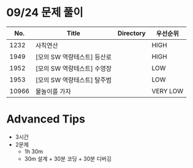 # 09/24 문제 풀이

| No.   | Title                       | Directory | 우선순위 |
| ----- | --------------------------- | --------- | -------- |
| 1232  | 사칙연산                    |           | HIGH     |
| 1949  | [모의 SW 역량테스트] 등산로 |           | HIGH     |
| 1952  | [모의 SW 역량테스트] 수영장 |           | LOW      |
| 1953  | [모의 SW 역량테스트] 탈주범 |           | LOW      |
| 10966 | 물놀이를 가자               |           | VERY LOW |



# Advanced Tips

- 3시간 
- 2문제
  - 1h 30m
  - 30m 설계 + 30분 코딩 + 30분 디버깅







